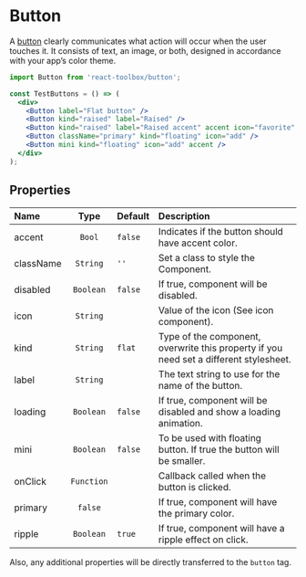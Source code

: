# Button

A [button](https://www.google.com/design/spec/components/buttons.html) clearly communicates what action will occur when the user touches it. It consists of text, an image, or both, designed in accordance with your app’s color theme.

<!-- example -->
```jsx
import Button from 'react-toolbox/button';

const TestButtons = () => (
  <div>
    <Button label="Flat button" />
    <Button kind="raised" label="Raised" />
    <Button kind="raised" label="Raised accent" accent icon="favorite" />
    <Button className="primary" kind="floating" icon="add" />
    <Button mini kind="floating" icon="add" accent />
  </div>
);
```

## Properties

| Name      | Type      | Default         | Description|
|:-         |:-:        | :-              |:-|
| accent    | `Bool`    | `false` | Indicates if the button should have accent color.|
| className | `String`  | `''` | Set a class to style the Component.|
| disabled  | `Boolean` | `false` | If true, component will be disabled.|
| icon      | `String`  |  | Value of the icon (See icon component). |
| kind      | `String`  | `flat`  | Type of the component, overwrite this property if you need set a different stylesheet.|
| label     | `String`  |  | The text string to use for the name of the button.|
| loading   | `Boolean`  | `false` | If true, component will be disabled and show a loading animation.|
| mini  | `Boolean` | `false`  | To be used with floating button. If true the button will be smaller.|
| onClick  | `Function` |  | Callback called when the button is clicked.|
| primary  | `false` | | If true, component will have the primary color.|
| ripple  | `Boolean`  | `true`    | If true, component will have a ripple effect on click.|

Also, any additional properties will be directly transferred to the `button` tag.
